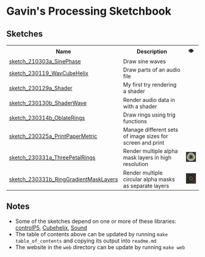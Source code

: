 # Gavin's Processing Sketchbook

## Sketches

<table>
  <tr>
    <th>Name</th>
    <th>Description</th>
    <th>👁️</th>
  </tr>
  
  <tr>
    <td><a href="sketch_210303a_SinePhase/">sketch_210303a_SinePhase</a></td>
    <td>Draw sine waves</td>
    <td><!--no image--></td>
  </tr>
  
  <tr>
    <td><a href="sketch_230119_WavCubeHelix/">sketch_230119_WavCubeHelix</a></td>
    <td>Draw parts of an audio file</td>
    <td><!--no image--></td>
  </tr>
  
  <tr>
    <td><a href="sketch_230129a_Shader/">sketch_230129a_Shader</a></td>
    <td>My first try rendering a shader</td>
    <td><!--no image--></td>
  </tr>
  
  <tr>
    <td><a href="sketch_230130b_ShaderWave/">sketch_230130b_ShaderWave</a></td>
    <td>Render audio data in with a shader</td>
    <td><!--no image--></td>
  </tr>
  
  <tr>
    <td><a href="sketch_230314b_OblateRings/">sketch_230314b_OblateRings</a></td>
    <td>Draw rings using trig functions</td>
    <td><!--no image--></td>
  </tr>
  
  <tr>
    <td><a href="sketch_230325a_PrintPaperMetric/">sketch_230325a_PrintPaperMetric</a></td>
    <td>Manage different sets of image sizes for screen and print</td>
    <td><!--no image--></td>
  </tr>
  
  <tr>
    <td><a href="sketch_230331a_ThreePetalRings/">sketch_230331a_ThreePetalRings</a></td>
    <td>Render multiple alpha mask layers in high resolution</td>
    <td><a href="sketch_230331a_ThreePetalRings/example.png"><img src="sketch_230331a_ThreePetalRings/example-small.png" /></a></td>
  </tr>
  
  <tr>
    <td><a href="sketch_230331b_RingGradientMaskLayers/">sketch_230331b_RingGradientMaskLayers</a></td>
    <td>Render multiple circular alpha masks as separate layers</td>
    <td><a href="sketch_230331b_RingGradientMaskLayers/example.png"><img src="sketch_230331b_RingGradientMaskLayers/example-small.png" /></a></td>
  </tr>
  
</table>

## Notes

- Some of the sketches depend on one or more of these libraries: [controlP5](https://sojamo.de/libraries/controlP5/), [Cubehelix](https://github.com/grough/processing-cubehelix), [Sound](https://processing.org/reference/libraries/sound/)
- The table of contents above can be updated by running `make table_of_contents` and copying its output into `readme.md`
- The website in the `web` directory can be update by running `make web`

<!-- Every sketch on the main branch should be in working order. If you change a sketch, and it works, commit it. If you change a sketch, and it's broken, don't commit it. This way, you can always revert to a working state by picking a commit on the main branch. -->